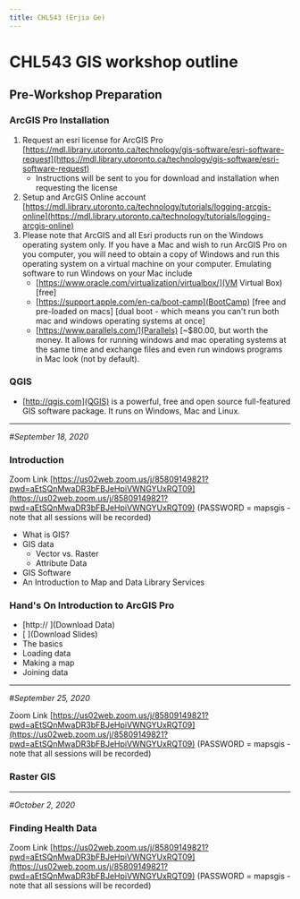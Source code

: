 ```yaml
---
title: CHL543 (Erjia Ge)
---
```


# CHL543 GIS workshop outline


## Pre-Workshop Preparation

### ArcGIS Pro Installation

1. Request an esri license for ArcGIS Pro [https://mdl.library.utoronto.ca/technology/gis-software/esri-software-request](https://mdl.library.utoronto.ca/technology/gis-software/esri-software-request)
    * Instructions will be sent to you for download and installation when requesting the license
1. Setup and ArcGIS Online account [https://mdl.library.utoronto.ca/technology/tutorials/logging-arcgis-online](https://mdl.library.utoronto.ca/technology/tutorials/logging-arcgis-online)
1. Please note that ArcGIS and all Esri products run on the Windows operating system only. If you have a Mac and wish to run ArcGIS Pro on you computer, you will need to obtain a copy of Windows and run this operating system on a virtual machine on your computer. Emulating software to run Windows on your Mac include 
    * [https://www.oracle.com/virtualization/virtualbox/](VM Virtual Box) 
[free]
    * [https://support.apple.com/en-ca/boot-camp](BootCamp) [free and pre-loaded on macs] [dual boot - which means you can't run both mac and windows operating systems at once]
    * [https://www.parallels.com/](Parallels) [~$80.00, but worth the money. It allows for running windows and mac operating systems at the same time and exchange files and even run windows programs in Mac look (not by default).

### QGIS

* [http://qgis.com](QGIS) is a powerful, free and open source full-featured GIS software package. It runs on Windows, Mac and Linux. 

---

#*September 18, 2020*


### Introduction

Zoom Link [https://us02web.zoom.us/j/85809149821?pwd=aEtSQnMwaDR3bFBJeHpiVWNGYUxRQT09](https://us02web.zoom.us/j/85809149821?pwd=aEtSQnMwaDR3bFBJeHpiVWNGYUxRQT09) (PASSWORD = mapsgis - note that all sessions will be recorded)

- What is GIS?
- GIS data
	- Vector vs. Raster
	- Attribute Data
- GIS Software
- An Introduction to Map and Data Library Services

### Hand's On Introduction to ArcGIS Pro

- [http:// ](Download Data)
- [ ](Download Slides)
- The basics
- Loading data
- Making a map
- Joining data

---

#*September 25, 2020*

Zoom Link [https://us02web.zoom.us/j/85809149821?pwd=aEtSQnMwaDR3bFBJeHpiVWNGYUxRQT09](https://us02web.zoom.us/j/85809149821?pwd=aEtSQnMwaDR3bFBJeHpiVWNGYUxRQT09) (PASSWORD = mapsgis - note that all sessions will be recorded)

### Raster GIS

---

#*October 2, 2020*

### Finding Health Data

Zoom Link [https://us02web.zoom.us/j/85809149821?pwd=aEtSQnMwaDR3bFBJeHpiVWNGYUxRQT09](https://us02web.zoom.us/j/85809149821?pwd=aEtSQnMwaDR3bFBJeHpiVWNGYUxRQT09) (PASSWORD = mapsgis - note that all sessions will be recorded)
